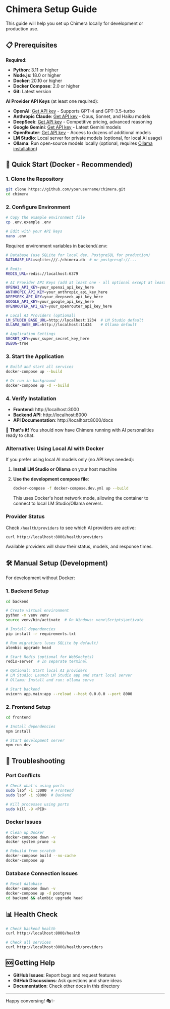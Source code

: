 # Chimera Setup Guide

This guide will help you set up Chimera locally for development or production use.

## 📋 Prerequisites

**Required:**
- **Python**: 3.11 or higher
- **Node.js**: 18.0 or higher
- **Docker**: 20.10 or higher
- **Docker Compose**: 2.0 or higher
- **Git**: Latest version

**AI Provider API Keys** (at least one required):
- **OpenAI**: [Get API key](https://platform.openai.com/api-keys) - Supports GPT-4 and GPT-3.5-turbo
- **Anthropic Claude**: [Get API key](https://console.anthropic.com/) - Opus, Sonnet, and Haiku models
- **DeepSeek**: [Get API key](https://platform.deepseek.com/) - Competitive pricing, advanced reasoning
- **Google Gemini**: [Get API key](https://makersuite.google.com/app/apikey) - Latest Gemini models
- **OpenRouter**: [Get API key](https://openrouter.ai/) - Access to dozens of additional models
- **LM Studio**: Local server for private models (optional, for local AI usage)
- **Ollama**: Run open-source models locally (optional, requires [Ollama installation](https://ollama.ai/))

## 🚀 Quick Start (Docker - Recommended)

### 1. Clone the Repository
```bash
git clone https://github.com/yourusername/chimera.git
cd chimera
```

### 2. Configure Environment
```bash
# Copy the example environment file
cp .env.example .env

# Edit with your API keys
nano .env
```

Required environment variables in backend/.env:
```bash
# Database (use SQLite for local dev, PostgreSQL for production)
DATABASE_URL=sqlite:///./chimera.db  # or postgresql://...

# Redis
REDIS_URL=redis://localhost:6379

# AI Provider API Keys (add at least one - all optional except at least one)
OPENAI_API_KEY=your_openai_api_key_here
ANTHROPIC_API_KEY=your_anthropic_api_key_here
DEEPSEEK_API_KEY=your_deepseek_api_key_here
GOOGLE_API_KEY=your_google_api_key_here
OPENROUTER_API_KEY=your_openrouter_api_key_here

# Local AI Providers (optional)
LM_STUDIO_BASE_URL=http://localhost:1234  # LM Studio default
OLLAMA_BASE_URL=http://localhost:11434    # Ollama default

# Application Settings
SECRET_KEY=your_super_secret_key_here
DEBUG=true
```

### 3. Start the Application
```bash
# Build and start all services
docker-compose up --build

# Or run in background
docker-compose up -d --build
```

### 4. Verify Installation
- **Frontend**: http://localhost:3000
- **Backend API**: http://localhost:8000
- **API Documentation**: http://localhost:8000/docs

🎉 **That's it!** You should now have Chimera running with AI personalities ready to chat.

### Alternative: Using Local AI with Docker

If you prefer using local AI models only (no API keys needed):

1. **Install LM Studio or Ollama** on your host machine
2. **Use the development compose file**:
   ```bash
   docker-compose -f docker-compose.dev.yml up --build
   ```

   This uses Docker's host network mode, allowing the container to connect to local LM Studio/Ollama servers.

### Provider Status

Check `/health/providers` to see which AI providers are active:
```bash
curl http://localhost:8000/health/providers
```

Available providers will show their status, models, and response times.

## 🛠️ Manual Setup (Development)

For development without Docker:

### 1. Backend Setup
```bash
cd backend

# Create virtual environment
python -m venv venv
source venv/bin/activate  # On Windows: venv\Scripts\activate

# Install dependencies
pip install -r requirements.txt

# Run migrations (uses SQLite by default)
alembic upgrade head

# Start Redis (optional for WebSockets)
redis-server  # In separate terminal

# Optional: Start local AI providers
# LM Studio: Launch LM Studio app and start local server
# Ollama: Install and run: ollama serve

# Start backend
uvicorn app.main:app --reload --host 0.0.0.0 --port 8000
```

### 2. Frontend Setup
```bash
cd frontend

# Install dependencies
npm install

# Start development server
npm run dev
```

## 🐛 Troubleshooting

### Port Conflicts
```bash
# Check what's using ports
sudo lsof -i :3000  # Frontend
sudo lsof -i :8000  # Backend

# Kill processes using ports
sudo kill -9 <PID>
```

### Docker Issues
```bash
# Clean up Docker
docker-compose down -v
docker system prune -a

# Rebuild from scratch
docker-compose build --no-cache
docker-compose up
```

### Database Connection Issues
```bash
# Reset database
docker-compose down -v
docker-compose up -d postgres
cd backend && alembic upgrade head
```

## 📊 Health Check
```bash
# Check backend health
curl http://localhost:8000/health

# Check all services
curl http://localhost:8000/health/providers
```

## 🆘 Getting Help

- **GitHub Issues**: Report bugs and request features
- **GitHub Discussions**: Ask questions and share ideas
- **Documentation**: Check other docs in this directory

---

Happy conversing! 🎭✨